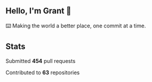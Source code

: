 ## Hello, I'm Grant 👋

⌨️  Making the world a better place, one commit at a time.


## Stats

Submitted **454** pull requests

Contributed to **63** repositories

